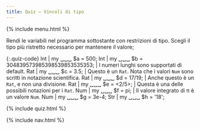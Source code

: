 ```yaml
---
title: Quiz — Vincoli di tipo
---
```


{% include menu.html %}

Rendi le variabili nel programma sottostante con restrizioni di tipo. Scegli il tipo più ristretto necessario per mantenere il valore;

{:.quiz-code}
Int | my ␣␣␣ $a = 500;
Int | my ␣␣␣ $b = 304839573985398539853535353; | I numeri lunghi sono supportati di default.
Rat | my ␣␣␣ $c = 3.5; | Questo è un `Rat`. Nota che i valori `Num` sono scritti in notazione scientifica.
Rat | my ␣␣␣ $d = 17/19; | Anche questo è un `Rat`, e non una divisione.
Rat | my ␣␣␣ $e = <2/5>; | Questa è una delle possibili notazioni per i `Rat`.
Num | my ␣␣␣ $f = pi; | Il valore integrato di π è un valore `Num`.
Num | my ␣␣␣ $g = 3e-4;
Str | my ␣␣␣ $h = &apos;18&apos;;

{% include quiz.html %}

{% include nav.html %}